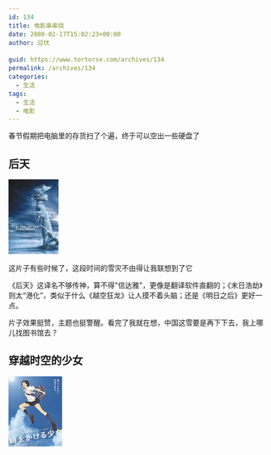 ```yaml
---
id: 134
title: 电影串串烧
date: 2008-02-17T15:02:23+00:00
author: 愆伏

guid: https://www.tortorse.com/archives/134
permalink: /archives/134
categories:
  - 生活
tags:
  - 生活
  - 电影
---
```

春节假期把电脑里的存货扫了个遍，终于可以空出一些硬盘了

## 后天

![The day after tomorrow](/wp-content/uploads/200802/17_153317_s2141546.jpg)
  
这片子有些时候了，这段时间的雪灾不由得让我联想到了它
  
《后天》这译名不够传神，算不得"信达雅"，更像是翻译软件直翻的；《末日浩劫》则太“港化”，类似于什么《越空狂龙》让人摸不着头脑；还是《明日之后》更好一点。
  
片子效果挺赞，主题也挺警醒。看完了我就在想，中国这雪要是再下下去，我上哪儿找图书馆去？

## 穿越时空的少女

![穿越时空的少女](/wp-content/uploads/200802/17_153736_s2353521.jpg)
